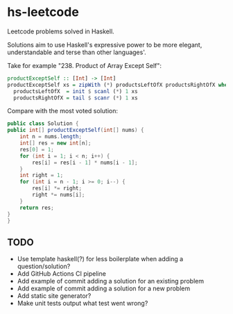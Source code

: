 # hs-leetcode

Leetcode problems solved in Haskell.

Solutions aim to use Haskell's expressive power to be more elegant,
understandable and terse than other languages'.

Take for example "238. Product of Array Except Self":

```hs
productExceptSelf :: [Int] -> [Int]
productExceptSelf xs = zipWith (*) productsLeftOfX productsRightOfX where
  productsLeftOfX  = init $ scanl (*) 1 xs
  productsRightOfX = tail $ scanr (*) 1 xs
```

Compare with the most voted solution:

```java
public class Solution {
public int[] productExceptSelf(int[] nums) {
    int n = nums.length;
    int[] res = new int[n];
    res[0] = 1;
    for (int i = 1; i < n; i++) {
        res[i] = res[i - 1] * nums[i - 1];
    }
    int right = 1;
    for (int i = n - 1; i >= 0; i--) {
        res[i] *= right;
        right *= nums[i];
    }
    return res;
}
}
```

## TODO

- Use template haskell(?) for less boilerplate when adding a question/solution?
- Add GitHub Actions CI pipeline
- Add example of commit adding a solution for an existing problem
- Add example of commit adding a solution for a new problem
- Add static site generator?
- Make unit tests output what test went wrong?
